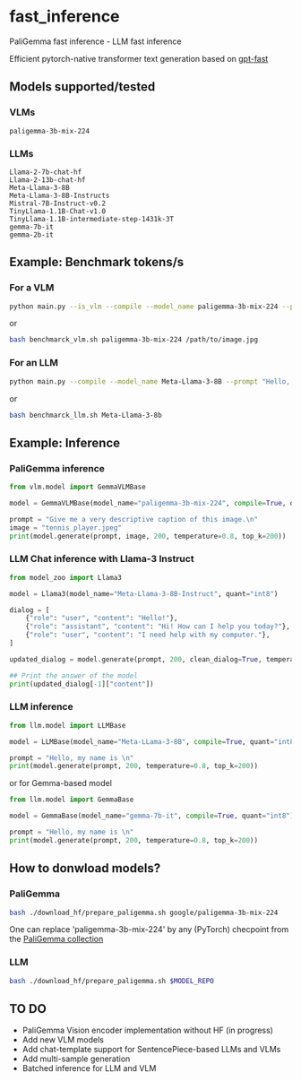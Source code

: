 # fast_inference

PaliGemma fast inference - LLM fast inference

Efficient pytorch-native transformer text generation based on [gpt-fast](https://github.com/pytorch-labs/gpt-fast)

## Models supported/tested

### VLMs

```text
paligemma-3b-mix-224
```

### LLMs

```text
Llama-2-7b-chat-hf
Llama-2-13b-chat-hf
Meta-Llama-3-8B
Meta-Llama-3-8B-Instructs
Mistral-7B-Instruct-v0.2
TinyLlama-1.1B-Chat-v1.0
TinyLlama-1.1B-intermediate-step-1431k-3T
gemma-7b-it
gemma-2b-it
```

## Example: Benchmark tokens/s

### For a VLM

```bash
python main.py --is_vlm --compile --model_name paligemma-3b-mix-224 --prompt "Describe this image" --image /path/to/image.jpg --quantization int8
```

or

```bash
bash benchmarck_vlm.sh paligemma-3b-mix-224 /path/to/image.jpg
```

### For an LLM

```bash
python main.py --compile --model_name Meta-Llama-3-8B --prompt "Hello, my name is" --quantization int8
```

or

```bash
bash benchmarck_llm.sh Meta-Llama-3-8b
```

## Example: Inference

### PaliGemma inference

```python
from vlm.model import GemmaVLMBase

model = GemmaVLMBase(model_name="paligemma-3b-mix-224", compile=True, quant="int8")

prompt = "Give me a very descriptive caption of this image.\n"
image = "tennis_player.jpeg"
print(model.generate(prompt, image, 200, temperature=0.8, top_k=200))
```


### LLM Chat inference with Llama-3 Instruct

```python
from model_zoo import Llama3

model = Llama3(model_name="Meta-Llama-3-8B-Instruct", quant="int8")

dialog = [
    {"role": "user", "content": "Hello!"},
    {"role": "assistant", "content": "Hi! How can I help you today?"},
    {"role": "user", "content": "I need help with my computer."},
]

updated_dialog = model.generate(prompt, 200, clean_dialog=True, temperature=0.8, top_k=200)

## Print the answer of the model
print(updated_dialog[-1]["content"])
```


### LLM inference

```python
from llm.model import LLMBase

model = LLMBase(model_name="Meta-LLama-3-8B", compile=True, quant="int8")

prompt = "Hello, my name is \n"
print(model.generate(prompt, 200, temperature=0.8, top_k=200))
```

or for Gemma-based model

```python
from llm.model import GemmaBase

model = GemmaBase(model_name="gemma-7b-it", compile=True, quant="int8")

prompt = "Hello, my name is \n"
print(model.generate(prompt, 200, temperature=0.8, top_k=200))
```



## How to donwload models?

### PaliGemma

```bash
bash ./download_hf/prepare_paligemma.sh google/paligemma-3b-mix-224
```
One can replace 'paligemma-3b-mix-224' by any (PyTorch) checpoint from the [PaliGemma collection](https://huggingface.co/collections/google/paligemma-release-6643a9ffbf57de2ae0448dda)


### LLM

```bash
bash ./download_hf/prepare_paligemma.sh $MODEL_REPO
```


## TO DO

- PaliGemma Vision encoder implementation without HF (in progress)
- Add new VLM models
- Add chat-template support for SentencePiece-based LLMs and VLMs
- Add multi-sample generation
- Batched inference for LLM and VLM

